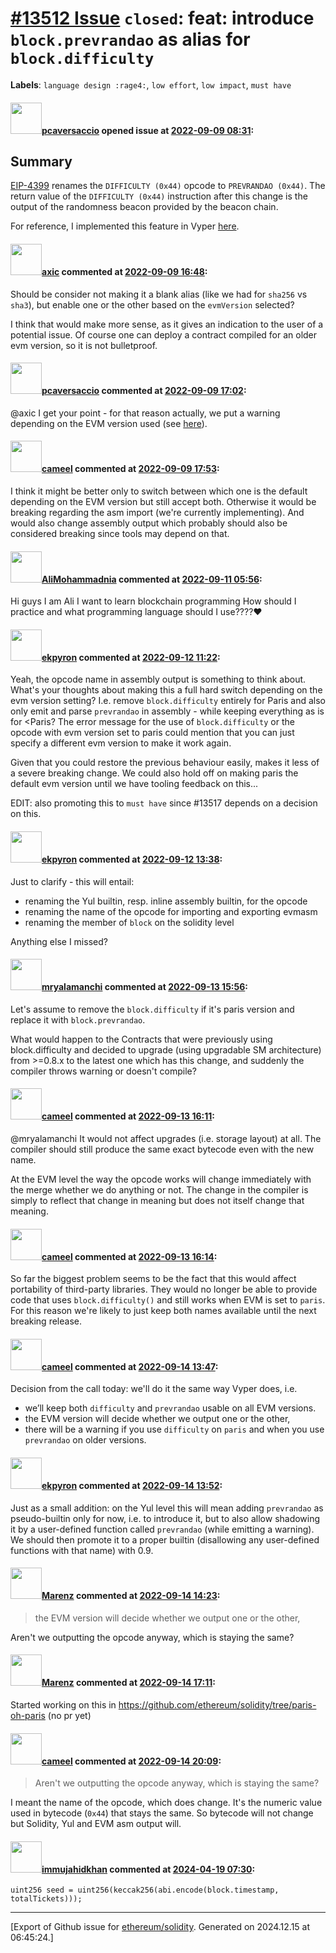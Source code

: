 # [\#13512 Issue](https://github.com/ethereum/solidity/issues/13512) `closed`: feat: introduce `block.prevrandao` as alias for `block.difficulty`
**Labels**: `language design :rage4:`, `low effort`, `low impact`, `must have`


#### <img src="https://avatars.githubusercontent.com/u/25297591?u=3251a9019e72f66e32ba31d57729796ad505c530&v=4" width="50">[pcaversaccio](https://github.com/pcaversaccio) opened issue at [2022-09-09 08:31](https://github.com/ethereum/solidity/issues/13512):

## Summary

[EIP-4399](https://eips.ethereum.org/EIPS/eip-4399) renames the `DIFFICULTY (0x44)` opcode to `PREVRANDAO (0x44)`. The return value of the `DIFFICULTY (0x44)` instruction after this change is the output of the randomness beacon provided by the beacon chain.

For reference, I implemented this feature in Vyper [here](https://github.com/vyperlang/vyper/pull/3085).

#### <img src="https://avatars.githubusercontent.com/u/20340?v=4" width="50">[axic](https://github.com/axic) commented at [2022-09-09 16:48](https://github.com/ethereum/solidity/issues/13512#issuecomment-1242217074):

Should be consider not making it a blank alias (like we had for `sha256` vs `sha3`), but enable one or the other based on the `evmVersion` selected?

I think that would make more sense, as it gives an indication to the user of a potential issue. Of course one can deploy a contract compiled for an older evm version, so it is not bulletproof.

#### <img src="https://avatars.githubusercontent.com/u/25297591?u=3251a9019e72f66e32ba31d57729796ad505c530&v=4" width="50">[pcaversaccio](https://github.com/pcaversaccio) commented at [2022-09-09 17:02](https://github.com/ethereum/solidity/issues/13512#issuecomment-1242230208):

@axic I get your point - for that reason actually, we put a warning depending on the EVM version used (see [here](https://github.com/vyperlang/vyper/pull/3085/files#diff-452732981c7a1a928e9f249c7b14c723695de3d6635568ccc8899b6cab2fc54bR284)).

#### <img src="https://avatars.githubusercontent.com/u/137030?v=4" width="50">[cameel](https://github.com/cameel) commented at [2022-09-09 17:53](https://github.com/ethereum/solidity/issues/13512#issuecomment-1242296522):

I think it might be better only to switch between which one is the default depending on the EVM version but still accept both. Otherwise it would be breaking regarding the asm import (we're currently implementing). And would also change assembly output which probably should also be considered breaking since tools may depend on that.

#### <img src="https://avatars.githubusercontent.com/u/100527008?v=4" width="50">[AliMohammadnia](https://github.com/AliMohammadnia) commented at [2022-09-11 05:56](https://github.com/ethereum/solidity/issues/13512#issuecomment-1242893516):

Hi guys I am Ali I want to learn blockchain programming How should I practice and what programming language should I use????❤️

#### <img src="https://avatars.githubusercontent.com/u/1347491?v=4" width="50">[ekpyron](https://github.com/ekpyron) commented at [2022-09-12 11:22](https://github.com/ethereum/solidity/issues/13512#issuecomment-1243595282):

Yeah, the opcode name in assembly output is something to think about.
What's your thoughts about making this a full hard switch depending on the evm version setting? I.e. remove ``block.difficulty`` entirely for Paris and also only emit and parse ``prevrandao`` in assembly - while keeping everything as is for <Paris?
The error message for the use of ``block.difficulty`` or the opcode with evm version set to paris could mention that you can just specify a different evm version to make it work again.

Given that you could restore the previous behaviour easily,  makes it less of a severe breaking change. We could also hold off on making paris the default evm version until we have tooling feedback on this...

EDIT: also promoting this to ``must have`` since #13517 depends on a decision on this.

#### <img src="https://avatars.githubusercontent.com/u/1347491?v=4" width="50">[ekpyron](https://github.com/ekpyron) commented at [2022-09-12 13:38](https://github.com/ethereum/solidity/issues/13512#issuecomment-1243757927):

Just to clarify - this will entail:
 - renaming the Yul builtin, resp. inline assembly builtin, for the opcode
 - renaming the name of the opcode for importing and exporting evmasm
 - renaming the member of ``block`` on the solidity level

Anything else I missed?

#### <img src="https://avatars.githubusercontent.com/u/12873030?u=23e45c5856f288314b6817d2cf93c3498df1de32&v=4" width="50">[mryalamanchi](https://github.com/mryalamanchi) commented at [2022-09-13 15:56](https://github.com/ethereum/solidity/issues/13512#issuecomment-1245614857):

Let's assume to remove the `block.difficulty` if it's paris version and replace it with `block.prevrandao`.

What would happen to the Contracts that were previously using block.difficulty and decided to upgrade (using upgradable SM architecture) from >=0.8.x to the latest one which has this change, and suddenly the compiler throws warning or doesn't compile?

#### <img src="https://avatars.githubusercontent.com/u/137030?v=4" width="50">[cameel](https://github.com/cameel) commented at [2022-09-13 16:11](https://github.com/ethereum/solidity/issues/13512#issuecomment-1245633955):

@mryalamanchi It would not affect upgrades (i.e. storage layout) at all. The compiler should still produce the same exact bytecode even with the new name.

At the EVM level the way the opcode works will change immediately with the merge whether we do anything or not. The change in the compiler is simply to reflect that change in meaning but does not itself change that meaning.

#### <img src="https://avatars.githubusercontent.com/u/137030?v=4" width="50">[cameel](https://github.com/cameel) commented at [2022-09-13 16:14](https://github.com/ethereum/solidity/issues/13512#issuecomment-1245638471):

So far the biggest problem seems to be the fact that this would affect portability of third-party libraries. They would no longer be able to provide code that uses `block.difficulty()` and still works when EVM is set to `paris`. For this reason we're likely to just keep both names available until the next breaking release.

#### <img src="https://avatars.githubusercontent.com/u/137030?v=4" width="50">[cameel](https://github.com/cameel) commented at [2022-09-14 13:47](https://github.com/ethereum/solidity/issues/13512#issuecomment-1246792479):

Decision from the call today: we'll do it the same way Vyper does, i.e.
- we’ll keep both `difficulty` and `prevrandao` usable on all EVM versions.
- the EVM version will decide whether we output one or the other,
- there will be a warning if you use `difficulty` on `paris` and when you use `prevrandao` on older versions.

#### <img src="https://avatars.githubusercontent.com/u/1347491?v=4" width="50">[ekpyron](https://github.com/ekpyron) commented at [2022-09-14 13:52](https://github.com/ethereum/solidity/issues/13512#issuecomment-1246797880):

Just as a small addition: on the Yul level this will mean adding ``prevrandao`` as pseudo-builtin only for now, i.e. to introduce it, but to also allow shadowing it by a user-defined function called ``prevrandao`` (while emitting a warning). We should then promote it to a proper builtin (disallowing any user-defined functions with that name) with 0.9.

#### <img src="https://avatars.githubusercontent.com/u/424752?u=2d50de05ec528b9b84f8b905a56e90669b0f8927&v=4" width="50">[Marenz](https://github.com/Marenz) commented at [2022-09-14 14:23](https://github.com/ethereum/solidity/issues/13512#issuecomment-1246843581):

> the EVM version will decide whether we output one or the other,

Aren't we outputting the opcode anyway, which is staying the same?

#### <img src="https://avatars.githubusercontent.com/u/424752?u=2d50de05ec528b9b84f8b905a56e90669b0f8927&v=4" width="50">[Marenz](https://github.com/Marenz) commented at [2022-09-14 17:11](https://github.com/ethereum/solidity/issues/13512#issuecomment-1247067118):

Started working on this in https://github.com/ethereum/solidity/tree/paris-oh-paris (no pr yet)

#### <img src="https://avatars.githubusercontent.com/u/137030?v=4" width="50">[cameel](https://github.com/cameel) commented at [2022-09-14 20:09](https://github.com/ethereum/solidity/issues/13512#issuecomment-1247249752):

> Aren't we outputting the opcode anyway, which is staying the same?

I meant the name of the opcode, which does change. It's the numeric value used in bytecode (`0x44`) that stays the same. So bytecode will not change but Solidity, Yul and EVM asm output will.

#### <img src="https://avatars.githubusercontent.com/u/18374740?u=e06497aaa931c5a27c51d00dea6ce272f94a90e4&v=4" width="50">[immujahidkhan](https://github.com/immujahidkhan) commented at [2024-04-19 07:30](https://github.com/ethereum/solidity/issues/13512#issuecomment-2065945712):

`uint256 seed = uint256(keccak256(abi.encode(block.timestamp, totalTickets)));`


-------------------------------------------------------------------------------



[Export of Github issue for [ethereum/solidity](https://github.com/ethereum/solidity). Generated on 2024.12.15 at 06:45:24.]
